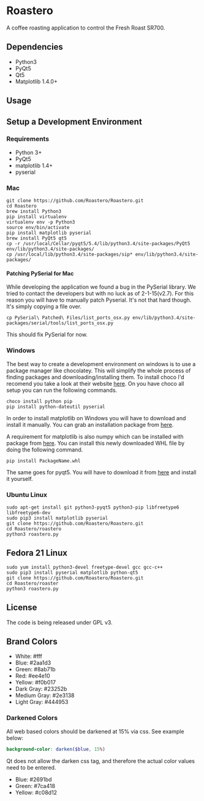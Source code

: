 # Roastero
A coffee roasting application to control the Fresh Roast SR700.

## Dependencies

- Python3
- PyQt5
- Qt5
- Matplotlib 1.4.0+

## Usage


## Setup a Development Environment

### Requirements
- Python 3+
- PyQt5
- matplotlib 1.4+
- pyserial

### Mac

    git clone https://github.com/Roastero/Roastero.git
    cd Roastero
    brew install Python3
    pip install virtualenv
    virtualenv env -p Python3
    source env/bin/activate
    pip install matplotlib pyserial
    brew install PyQt5 qt5
    cp -r /usr/local/Cellar/pyqt5/5.4/lib/python3.4/site-packages/PyQt5 env/lib/python3.4/site-packages/
    cp /usr/local/lib/python3.4/site-packages/sip* env/lib/python3.4/site-packages/

#### Patching PySerial for Mac

While developing the application we found a bug in the PySerial library.
We tried to contact the developers but with no luck as of 2-1-15(v2.7).
For this reason you will have to manually patch Pyserial. It's not
that hard though. It's simply copying a file over.

    cp PySerial\ Patched\ Files/list_ports_osx.py env/lib/python3.4/site-packages/serial/tools/list_ports_osx.py

This should fix PySerial for now.

### Windows

The best way to create a development environment on windows is to use a package manager like chocolatey. This will simplify the whole process of finding packages and downloading/installing them. To install choco I'd recomend you take a look at their website [here](https://chocolatey.org/). On you have choco all setup you can run the following commands.

    choco install python pip
    pip install python-dateutil pyserial

In order to install matplotlib on Windows you will have to download and install it manually. You can grab an installation package from [here](http://matplotlib.org/downloads.html).

A requirement for matplotlib is also numpy which can be installed with package from [here](http://www.lfd.uci.edu/~gohlke/pythonlibs/#numpy). You can install this newly downloaded WHL file by doing the following command.

    pip install PackageName.whl

The same goes for pyqt5. You will have to download it from [here](http://www.riverbankcomputing.com/software/pyqt/download5) and install it yourself.

### Ubuntu Linux

    sudo apt-get install git python3-pyqt5 python3-pip libfreetype6 libfreetype6-dev
    sudo pip3 install matplotlib pyserial
    git clone https://github.com/Roastero/Roastero.git
    cd Roastero/roastero
    python3 roastero.py

## Fedora 21 Linux
    
    sudo yum install python3-devel freetype-devel gcc gcc-c++
    sudo pip3 install pyserial matplotlib python-qt5
    git clone https://github.com/Roastero/Roastero.git
    cd Roastero/roaster
    python3 roastero.py

## License
The code is being released under GPL v3.

## Brand Colors
- White: #fff
- Blue: #2aa1d3
- Green: #8ab71b
- Red: #ee4e10
- Yellow: #f0b017
- Dark Gray: #23252b
- Medium Gray: #2e3138
- Light Gray: #444953

### Darkened Colors
All web based colors should be darkened at 15% via css. See example below:

```SCSS
background-color: darken($blue, 15%)
```

Qt does not allow the darken css tag, and therefore the actual color
values need to be entered.

- Blue: #2691bd
- Green: #7ca418
- Yellow: #c08d12
